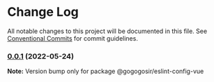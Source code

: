 # Change Log

All notable changes to this project will be documented in this file.
See [Conventional Commits](https://conventionalcommits.org) for commit guidelines.

### [0.0.1](https://github.com/GOGOGOSIR/configs/compare/v0.0.1-0...v0.0.1) (2022-05-24)

**Note:** Version bump only for package @gogogosir/eslint-config-vue
